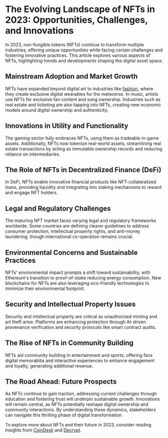 # The Evolving Landscape of NFTs in 2023: Opportunities, Challenges, and Innovations

In 2023, non-fungible tokens (NFTs) continue to transform multiple industries, offering unique opportunities while facing certain challenges and fostering innovative practices. This article explores various aspects of NFTs, highlighting trends and developments shaping the digital asset space.

## Mainstream Adoption and Market Growth

NFTs have expanded beyond digital art to industries like [fashion](https://www.vogue.com/article/nfts-and-the-future-of-fashion), where they create exclusive digital wearables for the metaverse. In music, artists use NFTs for exclusive fan content and song ownership. Industries such as real estate and ticketing are also tapping into NFTs, creating new economic models around digital ownership and authenticity.

## Innovations in Utility and Functionality

The gaming sector fully embraces NFTs, using them as tradeable in-game assets. Additionally, NFTs now tokenize real-world assets, streamlining real estate transactions by acting as immutable ownership records and reducing reliance on intermediaries.

## The Role of NFTs in Decentralized Finance (DeFi)

In DeFi, NFTs enable innovative financial products like NFT-collateralized loans, providing liquidity and integrating into staking mechanisms to reward and engage NFT holders. 

## Legal and Regulatory Challenges

The maturing NFT market faces varying legal and regulatory frameworks worldwide. Some countries are defining clearer guidelines to address consumer protection, intellectual property rights, and anti-money laundering, though international co-operation remains crucial.

## Environmental Concerns and Sustainable Practices

NFTs' environmental impact prompts a shift toward sustainability, with Ethereum's transition to proof-of-stake reducing energy consumption. New blockchains for NFTs are also leveraging eco-friendly technologies to minimize their environmental footprint.

## Security and Intellectual Property Issues

Security and intellectual property are critical as unauthorized minting and art theft arise. Platforms are enhancing protection through AI-driven provenance verification and security protocols like smart contract audits.

## The Rise of NFTs in Community Building

NFTs aid community building in entertainment and sports, offering fans digital memorabilia and interactive experiences to enhance engagement and loyalty, generating additional revenue.

## The Road Ahead: Future Prospects

As NFTs continue to gain traction, addressing current challenges through education and fostering trust will underpin sustainable growth. Innovations will remain central, as NFTs potentially reshape digital ownership and community interactions. By understanding these dynamics, stakeholders can navigate this thrilling phase of digital transformation.

To explore more about NFTs and their future in 2023, consider reading insights from [CoinDesk](https://www.coindesk.com/) and [Decrypt](https://decrypt.co/).